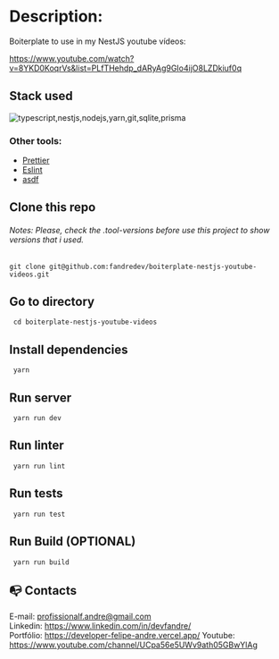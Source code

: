 # Description:

Boiterplate to use in my NestJS youtube vídeos:

https://www.youtube.com/watch?v=8YKD0KoqrVs&list=PLfTHehdp_dARyAg9GIo4ijO8LZDkiuf0q

## Stack used

<img src="https://skillicons.dev/icons?i=typescript,nestjs,nodejs,yarn,git,sqlite,prisma&theme=dark" alt="typescript,nestjs,nodejs,yarn,git,sqlite,prisma" />

### Other tools:

- [Prettier](https://eslint.org/)
- [Eslint](https://prettier.io/)
- [asdf](https://asdf-vm.com/)

## Clone this repo

###### Notes: Please, check the .tool-versions before use this project to show versions that i used.

```
git clone git@github.com:fandredev/boiterplate-nestjs-youtube-videos.git
```

## Go to directory

```
 cd boiterplate-nestjs-youtube-videos
```

## Install dependencies

```
 yarn
```

## Run server

```
 yarn run dev
```

## Run linter

```
 yarn run lint
```

## Run tests

```
 yarn run test
```

## Run Build (OPTIONAL)

```
 yarn run build
```

## :mailbox_with_no_mail: Contacts

E-mail: profissionalf.andre@gmail.com<br>
Linkedin: https://www.linkedin.com/in/devfandre/<br>
Portfólio: https://developer-felipe-andre.vercel.app/
Youtube: https://www.youtube.com/channel/UCpa56e5UWv9ath05GBwYlAg

